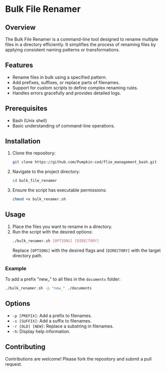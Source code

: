 # Bulk File Renamer

## Overview
The Bulk File Renamer is a command-line tool designed to rename multiple files in a directory efficiently. It simplifies the process of renaming files by applying consistent naming patterns or transformations.

## Features
- Rename files in bulk using a specified pattern.
- Add prefixes, suffixes, or replace parts of filenames.
- Support for custom scripts to define complex renaming rules.
- Handles errors gracefully and provides detailed logs.

## Prerequisites
- Bash (Unix shell)
- Basic understanding of command-line operations.

## Installation
1. Clone the repository:
    ```bash
    git clone https://github.com/Pumpkin-cod/flie_management_bash.git
    ```
2. Navigate to the project directory:
    ```bash
    cd bulk_file_renamer
    ```
3. Ensure the script has executable permissions:
    ```bash
    chmod +x bulk_renamer.sh
    ```

## Usage
1. Place the files you want to rename in a directory.
2. Run the script with the desired options:
    ```bash
    ./bulk_renamer.sh [OPTIONS] [DIRECTORY]
    ```
    Replace `[OPTIONS]` with the desired flags and `[DIRECTORY]` with the target directory path.

### Example
To add a prefix "new_" to all files in the `documents` folder:
```bash
./bulk_renamer.sh -p "new_" ./documents
```

## Options
- `-p [PREFIX]`: Add a prefix to filenames.
- `-s [SUFFIX]`: Add a suffix to filenames.
- `-r [OLD] [NEW]`: Replace a substring in filenames.
- `-h`: Display help information.

## Contributing
Contributions are welcome! Please fork the repository and submit a pull request.

